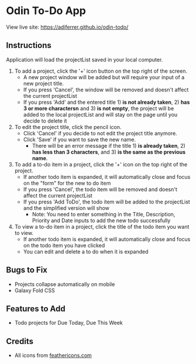 # Odin To-Do App
View live site: https://adiferrer.github.io/odin-todo/

## Instructions
Application will load the projectList saved in your local computer.
1. To add a project, click the '+' icon button on the top right of the screen.
    - A new project window will be added but will require your input of a new project title.
    - If you press 'Cancel', the window will be removed and doesn't affect the current projectList
    - If you press 'Add' and the entered title 1) **is not already taken**, 2) **has 3 or more charactersn** and 3) **is not empty**, the project will be added to the local projectList and will stay on the page until you decide to delete it
2. To edit the project title, click the pencil icon.
    - Click 'Cancel' if you decide to not edit the project title anymore.
    - Click 'Save' if you want to save the new name.
        - There will be an error message if the title 1) **is already taken**, 2) **has less than 3 characters**, and 3) **is the same as the previous name**.
3. To add a to-do item in a project, click the '+' icon on the top right of the project.
    - If another todo item is expanded, it will automatically close and focus on the "form" for the new to do item
    - If you press 'Cancel', the todo item will be removed and doesn't affect the current projectList
    - If you press 'Add ToDo', the todo item will be added to the projectList and the simplified version will show
        - Note: You need to enter something in the Title, Description, Priority and Date inputs to add the new todo successfully    
4. To view a to-do item in a project, click the title of the todo item you want to view.
    - If another todo item is expanded, it will automatically close and focus on the todo item you have clicked
    - You can edit and delete a to do when it is expanded

## Bugs to Fix
- Projects collapse automatically on mobile
- Galaxy Fold CSS
## Features to Add
- Todo projects for Due Today, Due This Week
## Credits
- All icons from <a href="https://feathericons.com/?query=plus" target="_blank">feathericons.com</a>
